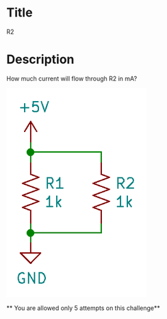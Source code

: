 # Title

R2

# Description

How much current will flow through R2 in mA?

![](ElectronicsChallenge2.png)

** You are allowed only 5 attempts on this challenge**
